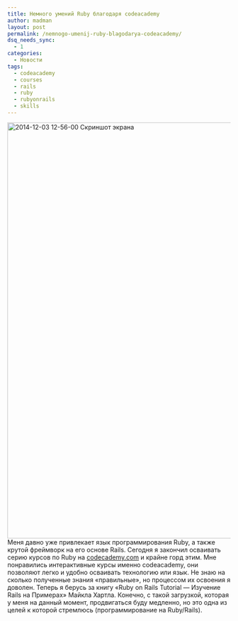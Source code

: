 ```yaml
---
title: Немного умений Ruby благодаря codeacademy
author: madman
layout: post
permalink: /nemnogo-umenij-ruby-blagodarya-codeacademy/
dsq_needs_sync:
  - 1
categories:
  - Новости
tags:
  - codeacademy
  - courses
  - rails
  - ruby
  - rubyonrails
  - skills
---
```

<a href="http://doam.ru/wp-content/uploads/2014/12/2014-12-03-12-56-00-Skrinshot-e-krana.png" rel="lightbox[1014]" title="2014-12-03 12-56-00 Скриншот экрана"><img class="aligncenter wp-image-1015 size-full" src="https://doam.ru/wp-content/uploads/2014/12/2014-12-03-12-56-00-Skrinshot-e-krana.png" alt="2014-12-03 12-56-00 Скриншот экрана" width="985" height="940" /></a>Меня давно уже привлекает язык программирования Ruby, а также крутой фреймворк на его основе Rails. Сегодня я закончил осваивать серию курсов по Ruby на <a href="http://www.codecademy.com/" target="_blank">codecademy.com</a> и крайне горд этим. Мне понравились интерактивные курсы именно codeacademy, они позволяют легко и удобно осваивать технологию или язык. Не знаю на сколько полученные знания &#171;правильные&#187;, но процессом их освоения я доволен. Теперь я берусь за книгу &#171;Ruby on Rails Tutorial &#8212; Изучение Rails на Примерах&#187; Майкла Хартла. Конечно, с такой загрузкой, которая у меня на данный момент, продвигаться буду медленно, но это одна из целей к которой стремлюсь (программирование на Ruby/Rails).
